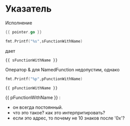 # Указатель

Исполнение

```go
{{ pointer.go }}
```

```go
fmt.Printf("%s",sFunctionWithName)
```

дает

```text
{{ sFunctionWithName }}
```

Оператор & для NamedFunction недопустим, однако

```go
fmt.Printf("%p",pFunctionWithName)
```

```text
{{ pFunctionWithName }}
```

{{ pFunctionWithName }} :

* он всегда постоянный.
* что это такое? как это интерпритировать?
* если это адрес, то почему не 10 знаков после '0x'?

